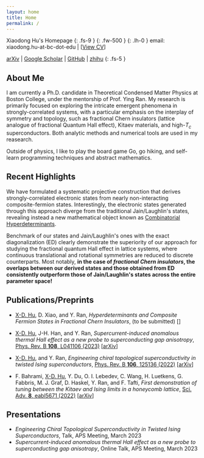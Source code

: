 ```yaml
---
layout: home
title: Home
permalink: /
---
```

<!-- this is the homepage -->
Xiaodong Hu's Homepage
{: .fs-9 }
{: .fw-500 }
{: .lh-0 }
email: xiaodong.hu-at-bc-dot-edu \| \[[<a href="/docs/miscellence/cv" target="_blank">View CV</a>]()\]

[arXiv](http://arxiv.org/a/hu_x_3) \| [Google Scholar](https://scholar.google.com/citations?user=yfD3lEUAAAAJ&hl=en) \| [GitHub](https://github.com/xiaodong-hu) \| [zhihu](https://www.zhihu.com/people/xiaodong.hu)
{: .fs-5 }






## About Me
I am currently a Ph.D. candidate in Theoretical Condensed Matter Physics at Boston College, under the mentorship of Prof. Ying Ran. My research is primarily focused on exploring the intricate emergent phenomena in strongly-correlated systems, with a particular emphasis on the interplay of symmetry and topology, such as fractional Chern insulators (lattice analogue of fractional Quantum Hall effect), Kitaev materials, and high-$T_c$ superconductors. Both analytic methods and numerical tools are used in my reasearch.

Outside of physics, I like to play the board game Go, go hiking, and self-learn programming techniques and abstract mathematics.



## Recent Highlights
We have formulated a systematic projective construction that derives strongly-correlated electronic states from nearly non-interacting composite-fermion states. Interestingly, the electronic states generated through this approach diverge from the traditional Jain/Laughlin's states, revealing instead a new mathematical object known as [Combinatorial Hyperdeterminants](https://en.wikipedia.org/wiki/Hyperdeterminant).

Benchmark of our states and Jain/Laughlin's ones with the exact diagonalization (ED) clearly demonstrate the superiority of our approach for studying the fractional quantum Hall effect in lattice systems, where continuous translational and rotational symmetries are reduced to discrete counterparts. Most notably, **in the case of *fractional Chern insulators*, the overlaps between our derived states and those obtained from ED consistently outperform those of Jain/Laughlin's states across the entire parameter space!**



## Publications/Preprints
- <ins>X-D. Hu</ins>, D. Xiao, and Y. Ran, *Hyperdeterminants and Composite Fermion States in Fractional Chern Insulators*, (to be submitted) \[[]()\] 

- <ins>X-D. Hu</ins>, J-H. Han, and Y. Ran, *Supercurrent-induced anomalous thermal Hall effect as a new probe to superconducting gap anisotropy*, [Phys. Rev. B **108**, L041106 (2023)](https://journals.aps.org/prb/abstract/10.1103/PhysRevB.108.L041106) \[[arXiv](https://arxiv.org/abs/2211.16651v2)\]

- <ins>X-D. Hu</ins>, and Y. Ran, *Engineering chiral topological superconductivity in twisted Ising superconductors*, [Phys. Rev. B **106**, 125136 (2022)](https://journals.aps.org/prb/abstract/10.1103/PhysRevB.106.125136) \[[arXiv](https://arxiv.org/abs/2206.01304)\]

- F. Bahrami, <ins>X-D. Hu</ins>, Y. Du, O. I. Lebedev, C. Wang, H. Luetkens, G. Fabbris, M. J. Graf, D. Haskel, Y. Ran, and F. Tafti, *First demonstration of tuning between the Kitaev and Ising limits in a honeycomb lattice*, [Sci. Adv. **8**, eabl5671 (2022)](https://www.science.org/doi/full/10.1126/sciadv.abl5671) \[[arXiv](https://arxiv.org/abs/2204.07591)\]

## Presentations
- *Engineering Chiral Topological Superconductivity in Twisted Ising Superconductors*, Talk, APS Meeting, March 2023
- *Supercurrent-induced anomalous thermal Hall effect as a new probe to superconducting gap anisotropy*, Online Talk, APS Meeting, March 2023
